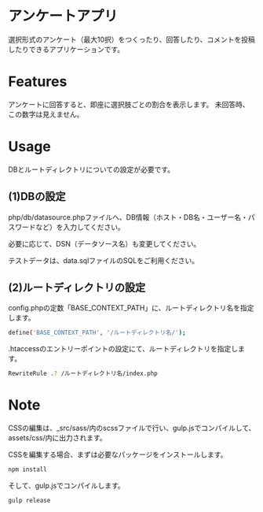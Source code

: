 # アンケートアプリ

選択形式のアンケート（最大10択）をつくったり、回答したり、コメントを投稿したりできるアプリケーションです。

<!-- # DEMO

"hoge"の魅力が直感的に伝えわるデモ動画や図解を載せる -->

# Features

アンケートに回答すると、即座に選択肢ごとの割合を表示します。
未回答時、この数字は見えません。

<!-- # Requirement

* huga 3.5.2
* hogehuga 1.0.2 -->

<!-- # Installation

Requirementで列挙したライブラリなどのインストール方法を説明する

```bash
pip install huga_package
``` -->

# Usage

DBとルートディレクトリについての設定が必要です。

## (1)DBの設定

php/db/datasource.phpファイルへ、DB情報（ホスト・DB名・ユーザー名・パスワードなど）を入力してください。

必要に応じて、DSN（データソース名）も変更してください。

テストデータは、data.sqlファイルのSQLをご利用ください。

## (2)ルートディレクトリの設定

config.phpの定数「BASE_CONTEXT_PATH」に、ルートディレクトリ名を指定します。

```bash
define('BASE_CONTEXT_PATH', '/ルートディレクトリ名/');
```

.htaccessのエントリーポイントの設定にて、ルートディレクトリを指定します。

```bash
RewriteRule .? /ルートディレクトリ名/index.php
```

# Note

CSSの編集は、_src/sass/内のscssファイルで行い、gulp.jsでコンパイルして、assets/css/内に出力されます。

CSSを編集する場合、まずは必要なパッケージをインストールします。

```bash
npm install
```

そして、gulp.jsでコンパイルします。

```bash
gulp release
```

<!-- # Author

作成情報を列挙する

* 作成者
* 所属
* E-mail -->

<!-- # License
ライセンスを明示する

"hoge" is under [MIT license](https://en.wikipedia.org/wiki/MIT_License).

社内向けなら社外秘であることを明示してる

"hoge" is Confidential. -->



<!-- # アンケートアプリ

トピックについて複数の選択肢から回答したり、コメントしたりできるアンケートアプリです。


## 技術スタック

HTML5, CSS3, Sass(SCSS), JavaScript, PHP, SQL


## Features

HTML5やSass、JavaScript（ES6）、PHPを使って、MVCモデルで作成しました。
Sass（SCSS）は、タスクランナー（gulp）によりコンパイルしています。 -->
